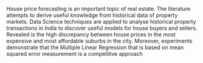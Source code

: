 House price forecasting is an important topic of real estate. The literature attempts to derive useful knowledge from historical data of property markets. Data Science techniques are applied to analyse historical property transactions in India to discover useful models for house buyers and sellers. Revealed is the high discrepancy between house prices in the most expensive and most affordable suburbs in the city.
Moreover, experiments demonstrate that the Multiple Linear Regression that is based on mean squared error measurement is a competitive approach